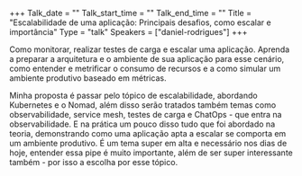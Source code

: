 +++
Talk_date = ""
Talk_start_time = ""
Talk_end_time = ""
Title = "Escalabilidade de uma aplicação: Principais desafios, como escalar e importância"
Type = "talk"
Speakers = ["daniel-rodrigues"]
+++

Como monitorar, realizar testes de carga e escalar uma aplicação. Aprenda a preparar a arquitetura e o ambiente de sua aplicação para esse cenário, como entender e metrificar o consumo de recursos e a como simular um ambiente produtivo baseado em métricas.

Minha proposta é passar pelo tópico de escalabilidade, abordando Kubernetes e o Nomad, além disso serão tratados também temas como observabilidade, service mesh, testes de carga e ChatOps - que entra na observabilidade. E na prática um pouco disso tudo que foi abordado na teoria, demonstrando como uma aplicação apta a escalar se comporta em um ambiente produtivo. É um tema super em alta e necessário nos dias de hoje, entender essa pipe é muito importante, além de ser super interessante também - por isso a escolha por esse tópico.